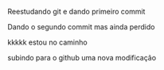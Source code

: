 Reestudando git e dando primeiro commit

Dando o segundo commit mas ainda perdido

kkkkk
estou no caminho

subindo para o github uma nova modificação
